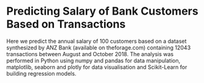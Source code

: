 # Predicting Salary of Bank Customers Based on Transactions

Here we predict the annual salary of 100 customers based on a dataset synthesized by ANZ Bank (available on theforage.com) containing 12043 transactions between August and October 2018. The analysis was performed in Python using numpy and pandas for data manipulation, matplotlib, seaborn and plotly for data visualisation and Scikit-Learn for building regression models.
